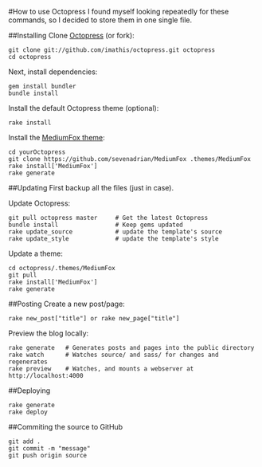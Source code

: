 #How to use Octopress
I found myself looking repeatedly for these commands, so I decided to store them in one single file.

##Installing
Clone [Octopress](https://github.com/imathis/octopress) (or fork):
```
git clone git://github.com/imathis/octopress.git octopress
cd octopress
```

Next, install dependencies:
```
gem install bundler
bundle install
```

Install the default Octopress theme (optional):
```
rake install
```

Install the [MediumFox theme](https://github.com/sevenadrian/MediumFox):
```
cd yourOctopress
git clone https://github.com/sevenadrian/MediumFox .themes/MediumFox
rake install['MediumFox']
rake generate
```

##Updating
First backup all the files (just in case).

Update Octopress:
```
git pull octopress master     # Get the latest Octopress
bundle install                # Keep gems updated
rake update_source            # update the template's source
rake update_style             # update the template's style
```

Update a theme:
```
cd octopress/.themes/MediumFox
git pull
rake install['MediumFox']
rake generate
```

##Posting
Create a new post/page:
```
rake new_post["title"] or rake new_page["title"]
```

Preview the blog locally:
```
rake generate   # Generates posts and pages into the public directory
rake watch      # Watches source/ and sass/ for changes and regenerates
rake preview    # Watches, and mounts a webserver at http://localhost:4000
```

##Deploying
```
rake generate
rake deploy
```

##Commiting the source to GitHub
```
git add .
git commit -m "message"
git push origin source
```